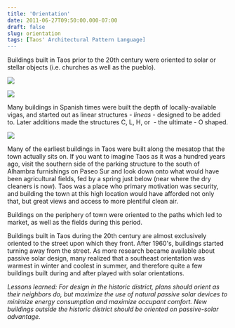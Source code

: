 ```yaml
---
title: 'Orientation'
date: 2011-06-27T09:50:00.000-07:00
draft: false
slug: orientation
tags: [Taos' Architectural Pattern Language]
---
```


Buildings built in Taos prior to the 20th century were oriented to solar or stellar objects (i.e. churches as well as the pueblo).  

![](/images/blog/legacy/Church+Orientation+%2528Medium%2529.jpg)

  

![](/images/blog/legacy/Pueblo+Orientation+%2528Medium%2529.jpg)

  
Many buildings in Spanish times were built the depth of locally-available vigas, and started out as linear structures _\- lineas_ - designed to be added to. Later additions made the structures C, L, H, or  - the ultimate - O shaped.  

![](/images/blog/legacy/House+Orientations+%2528Medium%2529.jpg)

Many of the earliest buildings in Taos were built along the mesatop that the town actually sits on. If you want to imagine Taos as it was a hundred years ago, visit the southern side of the parking structure to the south of Alhambra furnishings on Paseo Sur and look down onto what would have been agricultural fields, fed by a spring just below (near where the dry cleaners is now). Taos was a place who primary motivation was security, and building the town at this high location would have afforded not only that, but great views and access to more plentiful clean air.  
  
Buildings on the periphery of town were oriented to the paths which led to market, as well as the fields during this period.  
  
Buildings built in Taos during the 20th century are almost exclusively oriented to the street upon which they front. After 1960's, buildings started turning away from the street. As more research became available about passive solar design, many realized that a southeast orientation was warmest in winter and coolest in summer, and therefore quite a few buildings built during and after played with solar orientations.  
  
_Lessons learned:_ _For design in the historic district, plans should orient as their neighbors do, but maximize the use of natural passive solar devices to minimize energy consumption and maximize occupant comfort._ _New buildings outside the historic district should be oriented on passive-solar advantage._